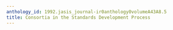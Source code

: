 ```yaml
---
anthology_id: 1992.jasis_journal-ir0anthology0volumeA43A8.5
title: Consortia in the Standards Development Process
---
```

